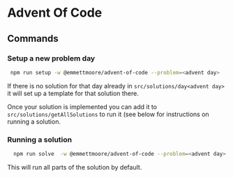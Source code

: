 # Advent Of Code

## Commands

### Setup a new problem day

```sh
 npm run setup -w @emmettmoore/advent-of-code --problem=<advent day>
```

If there is no solution for that day already in `src/solutions/day<advent day>` it will set up a template for that solution there.

Once your solution is implemented you can add it to `src/solutions/getAllSolutions` to run it (see below for instructions on running a solution.

### Running a solution

```sh
  npm run solve  -w @emmettmoore/advent-of-code --problem=<advent day>
```

This will run all parts of the solution by default.

